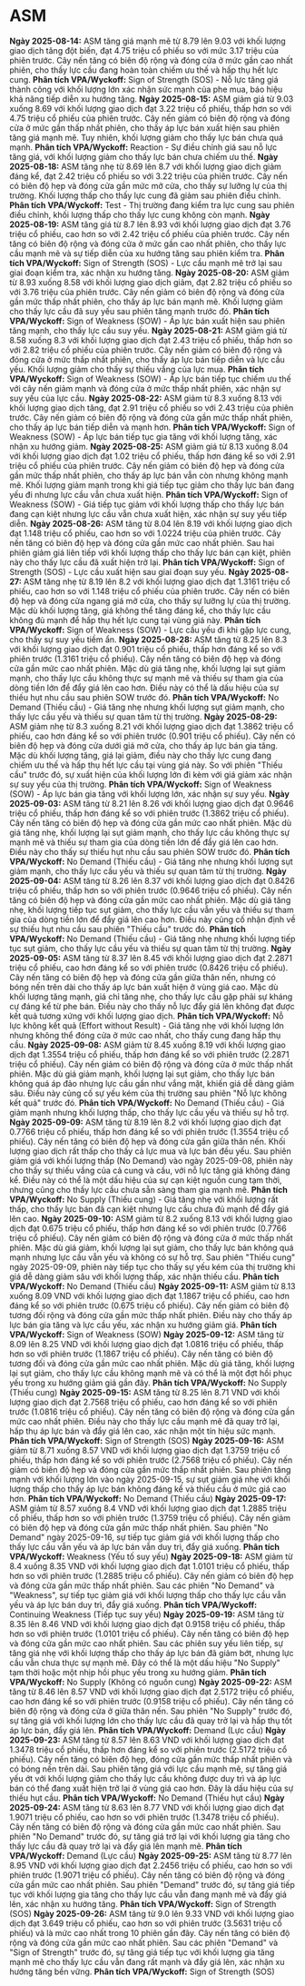 # ASM

**Ngày 2025-08-14:** ASM tăng giá mạnh mẽ từ 8.79 lên 9.03 với khối lượng giao dịch tăng đột biến, đạt 4.75 triệu cổ phiếu so với mức 3.17 triệu của phiên trước. Cây nến tăng có biên độ rộng và đóng cửa ở mức gần cao nhất phiên, cho thấy lực cầu đang hoàn toàn chiếm ưu thế và hấp thụ hết lực cung. **Phân tích VPA/Wyckoff:** Sign of Strength (SOS) - Nỗ lực tăng giá thành công với khối lượng lớn xác nhận sức mạnh của phe mua, báo hiệu khả năng tiếp diễn xu hướng tăng.
**Ngày 2025-08-15:** ASM giảm giá từ 9.03 xuống 8.69 với khối lượng giao dịch đạt 3.22 triệu cổ phiếu, thấp hơn so với 4.75 triệu cổ phiếu của phiên trước. Cây nến giảm có biên độ rộng và đóng cửa ở mức gần thấp nhất phiên, cho thấy áp lực bán xuất hiện sau phiên tăng giá mạnh mẽ. Tuy nhiên, khối lượng giảm cho thấy lực bán chưa quá mạnh. **Phân tích VPA/Wyckoff:** Reaction - Sự điều chỉnh giá sau nỗ lực tăng giá, với khối lượng giảm cho thấy lực bán chưa chiếm ưu thế.
**Ngày 2025-08-18:** ASM tăng nhẹ từ 8.69 lên 8.7 với khối lượng giao dịch giảm đáng kể, đạt 2.42 triệu cổ phiếu so với 3.22 triệu của phiên trước. Cây nến có biên độ hẹp và đóng cửa gần mức mở cửa, cho thấy sự lưỡng lự của thị trường. Khối lượng thấp cho thấy lực cung đã giảm sau phiên điều chỉnh. **Phân tích VPA/Wyckoff:** Test - Thị trường đang kiểm tra lực cung sau phiên điều chỉnh, khối lượng thấp cho thấy lực cung không còn mạnh.
**Ngày 2025-08-19:** ASM tăng giá từ 8.7 lên 8.93 với khối lượng giao dịch đạt 3.76 triệu cổ phiếu, cao hơn so với 2.42 triệu cổ phiếu của phiên trước. Cây nến tăng có biên độ rộng và đóng cửa ở mức gần cao nhất phiên, cho thấy lực cầu mạnh mẽ và sự tiếp diễn của xu hướng tăng sau phiên kiểm tra. **Phân tích VPA/Wyckoff:** Sign of Strength (SOS) - Lực cầu mạnh mẽ trở lại sau giai đoạn kiểm tra, xác nhận xu hướng tăng.
**Ngày 2025-08-20:** ASM giảm từ 8.93 xuống 8.58 với khối lượng giao dịch giảm, đạt 2.82 triệu cổ phiếu so với 3.76 triệu của phiên trước. Cây nến giảm có biên độ rộng và đóng cửa gần mức thấp nhất phiên, cho thấy áp lực bán mạnh mẽ. Khối lượng giảm cho thấy lực cầu đã suy yếu sau phiên tăng mạnh trước đó. **Phân tích VPA/Wyckoff:** Sign of Weakness (SOW) - Áp lực bán xuất hiện sau phiên tăng mạnh, cho thấy lực cầu suy yếu.
**Ngày 2025-08-21:** ASM giảm giá từ 8.58 xuống 8.3 với khối lượng giao dịch đạt 2.43 triệu cổ phiếu, thấp hơn so với 2.82 triệu cổ phiếu của phiên trước. Cây nến giảm có biên độ rộng và đóng cửa ở mức thấp nhất phiên, cho thấy áp lực bán tiếp diễn và lực cầu yếu. Khối lượng giảm cho thấy sự thiếu vắng của lực mua. **Phân tích VPA/Wyckoff:** Sign of Weakness (SOW) - Áp lực bán tiếp tục chiếm ưu thế với cây nến giảm mạnh và đóng cửa ở mức thấp nhất phiên, xác nhận sự suy yếu của lực cầu.
**Ngày 2025-08-22:** ASM giảm từ 8.3 xuống 8.13 với khối lượng giao dịch tăng, đạt 2.91 triệu cổ phiếu so với 2.43 triệu của phiên trước. Cây nến giảm có biên độ rộng và đóng cửa gần mức thấp nhất phiên, cho thấy áp lực bán tiếp diễn và mạnh hơn. **Phân tích VPA/Wyckoff:** Sign of Weakness (SOW) - Áp lực bán tiếp tục gia tăng với khối lượng tăng, xác nhận xu hướng giảm.
**Ngày 2025-08-25:** ASM giảm giá từ 8.13 xuống 8.04 với khối lượng giao dịch đạt 1.02 triệu cổ phiếu, thấp hơn đáng kể so với 2.91 triệu cổ phiếu của phiên trước. Cây nến giảm có biên độ hẹp và đóng cửa gần mức thấp nhất phiên, cho thấy áp lực bán vẫn còn nhưng không mạnh mẽ. Khối lượng giảm mạnh trong khi giá tiếp tục giảm cho thấy lực bán đang yếu đi nhưng lực cầu vẫn chưa xuất hiện. **Phân tích VPA/Wyckoff:** Sign of Weakness (SOW) - Giá tiếp tục giảm với khối lượng thấp cho thấy lực bán đang cạn kiệt nhưng lực cầu vẫn chưa xuất hiện, xác nhận sự suy yếu tiếp diễn.
**Ngày 2025-08-26:** ASM tăng từ 8.04 lên 8.19 với khối lượng giao dịch đạt 1.148 triệu cổ phiếu, cao hơn so với 1.0224 triệu của phiên trước. Cây nến tăng có biên độ hẹp và đóng cửa gần mức cao nhất phiên. Sau hai phiên giảm giá liên tiếp với khối lượng thấp cho thấy lực bán cạn kiệt, phiên này cho thấy lực cầu đã xuất hiện trở lại. **Phân tích VPA/Wyckoff:** Sign of Strength (SOS) - Lực cầu xuất hiện sau giai đoạn suy yếu.
**Ngày 2025-08-27:** ASM tăng nhẹ từ 8.19 lên 8.2 với khối lượng giao dịch đạt 1.3161 triệu cổ phiếu, cao hơn so với 1.148 triệu cổ phiếu của phiên trước. Cây nến có biên độ hẹp và đóng cửa ngang giá mở cửa, cho thấy sự lưỡng lự của thị trường. Mặc dù khối lượng tăng, giá không thể tăng đáng kể, cho thấy lực cầu không đủ mạnh để hấp thụ hết lực cung tại vùng giá này. **Phân tích VPA/Wyckoff:** Sign of Weakness (SOW) - Lực cầu yếu đi khi gặp lực cung, cho thấy sự suy yếu tiềm ẩn.
**Ngày 2025-08-28:** ASM tăng từ 8.25 lên 8.3 với khối lượng giao dịch đạt 0.901 triệu cổ phiếu, thấp hơn đáng kể so với phiên trước (1.3161 triệu cổ phiếu). Cây nến tăng có biên độ hẹp và đóng cửa gần mức cao nhất phiên. Mặc dù giá tăng nhẹ, khối lượng lại sụt giảm mạnh, cho thấy lực cầu không thực sự mạnh mẽ và thiếu sự tham gia của dòng tiền lớn để đẩy giá lên cao hơn. Điều này có thể là dấu hiệu của sự thiếu hụt nhu cầu sau phiên SOW trước đó. **Phân tích VPA/Wyckoff:** No Demand (Thiếu cầu) - Giá tăng nhẹ nhưng khối lượng sụt giảm mạnh, cho thấy lực cầu yếu và thiếu sự quan tâm từ thị trường.
**Ngày 2025-08-29:** ASM giảm nhẹ từ 8.3 xuống 8.21 với khối lượng giao dịch đạt 1.3862 triệu cổ phiếu, cao hơn đáng kể so với phiên trước (0.901 triệu cổ phiếu). Cây nến có biên độ hẹp và đóng cửa dưới giá mở cửa, cho thấy áp lực bán gia tăng. Mặc dù khối lượng tăng, giá lại giảm, điều này cho thấy lực cung đang chiếm ưu thế và hấp thụ hết lực cầu tại vùng giá này. So với phiên "Thiếu cầu" trước đó, sự xuất hiện của khối lượng lớn đi kèm với giá giảm xác nhận sự suy yếu của thị trường. **Phân tích VPA/Wyckoff:** Sign of Weakness (SOW) - Áp lực bán gia tăng với khối lượng lớn, xác nhận sự suy yếu.
**Ngày 2025-09-03:** ASM tăng từ 8.21 lên 8.26 với khối lượng giao dịch đạt 0.9646 triệu cổ phiếu, thấp hơn đáng kể so với phiên trước (1.3862 triệu cổ phiếu). Cây nến tăng có biên độ hẹp và đóng cửa gần mức cao nhất phiên. Mặc dù giá tăng nhẹ, khối lượng lại sụt giảm mạnh, cho thấy lực cầu không thực sự mạnh mẽ và thiếu sự tham gia của dòng tiền lớn để đẩy giá lên cao hơn. Điều này cho thấy sự thiếu hụt nhu cầu sau phiên SOW trước đó. **Phân tích VPA/Wyckoff:** No Demand (Thiếu cầu) - Giá tăng nhẹ nhưng khối lượng sụt giảm mạnh, cho thấy lực cầu yếu và thiếu sự quan tâm từ thị trường.
**Ngày 2025-09-04:** ASM tăng từ 8.26 lên 8.37 với khối lượng giao dịch đạt 0.8426 triệu cổ phiếu, thấp hơn so với phiên trước (0.9646 triệu cổ phiếu). Cây nến tăng có biên độ hẹp và đóng cửa gần mức cao nhất phiên. Mặc dù giá tăng nhẹ, khối lượng tiếp tục sụt giảm, cho thấy lực cầu vẫn yếu và thiếu sự tham gia của dòng tiền lớn để đẩy giá lên cao hơn. Điều này củng cố nhận định về sự thiếu hụt nhu cầu sau phiên "Thiếu cầu" trước đó. **Phân tích VPA/Wyckoff:** No Demand (Thiếu cầu) - Giá tăng nhẹ nhưng khối lượng tiếp tục sụt giảm, cho thấy lực cầu yếu và thiếu sự quan tâm từ thị trường.
**Ngày 2025-09-05:** ASM tăng từ 8.37 lên 8.45 với khối lượng giao dịch đạt 2.2871 triệu cổ phiếu, cao hơn đáng kể so với phiên trước (0.8426 triệu cổ phiếu). Cây nến tăng có biên độ hẹp và đóng cửa gần giữa thân nến, nhưng có bóng nến trên dài cho thấy áp lực bán xuất hiện ở vùng giá cao. Mặc dù khối lượng tăng mạnh, giá chỉ tăng nhẹ, cho thấy lực cầu gặp phải sự kháng cự đáng kể từ phe bán. Điều này cho thấy nỗ lực đẩy giá lên không đạt được kết quả tương xứng với khối lượng giao dịch. **Phân tích VPA/Wyckoff:** Nỗ lực không kết quả (Effort without Result) - Giá tăng nhẹ với khối lượng lớn nhưng không thể đóng cửa ở mức cao nhất, cho thấy cung đang hấp thụ cầu.
**Ngày 2025-09-08:** ASM giảm từ 8.45 xuống 8.19 với khối lượng giao dịch đạt 1.3554 triệu cổ phiếu, thấp hơn đáng kể so với phiên trước (2.2871 triệu cổ phiếu). Cây nến giảm có biên độ rộng và đóng cửa ở mức thấp nhất phiên. Mặc dù giá giảm mạnh, khối lượng lại sụt giảm, cho thấy lực bán không quá áp đảo nhưng lực cầu gần như vắng mặt, khiến giá dễ dàng giảm sâu. Điều này củng cố sự yếu kém của thị trường sau phiên "Nỗ lực không kết quả" trước đó. **Phân tích VPA/Wyckoff:** No Demand (Thiếu cầu) - Giá giảm mạnh nhưng khối lượng thấp, cho thấy lực cầu yếu và thiếu sự hỗ trợ.
**Ngày 2025-09-09:** ASM tăng từ 8.19 lên 8.2 với khối lượng giao dịch đạt 0.7766 triệu cổ phiếu, thấp hơn đáng kể so với phiên trước (1.3554 triệu cổ phiếu). Cây nến tăng có biên độ hẹp và đóng cửa gần giữa thân nến. Khối lượng giao dịch rất thấp cho thấy cả lực mua và lực bán đều yếu. Sau phiên giảm giá với khối lượng thấp (No Demand) vào ngày 2025-09-08, phiên này cho thấy sự thiếu vắng của cả cung và cầu, với nỗ lực tăng giá không đáng kể. Điều này có thể là một dấu hiệu của sự cạn kiệt nguồn cung tạm thời, nhưng cũng cho thấy lực cầu chưa sẵn sàng tham gia mạnh mẽ. **Phân tích VPA/Wyckoff:** No Supply (Thiếu cung) - Giá tăng nhẹ với khối lượng rất thấp, cho thấy lực bán đã cạn kiệt nhưng lực cầu chưa đủ mạnh để đẩy giá lên cao.
**Ngày 2025-09-10:** ASM giảm từ 8.2 xuống 8.13 với khối lượng giao dịch đạt 0.675 triệu cổ phiếu, thấp hơn đáng kể so với phiên trước (0.7766 triệu cổ phiếu). Cây nến giảm có biên độ rộng và đóng cửa ở mức thấp nhất phiên. Mặc dù giá giảm, khối lượng lại sụt giảm, cho thấy lực bán không quá mạnh nhưng lực cầu vẫn yếu và không có sự hỗ trợ. Sau phiên "Thiếu cung" ngày 2025-09-09, phiên này tiếp tục cho thấy sự yếu kém của thị trường khi giá dễ dàng giảm sâu với khối lượng thấp, xác nhận thiếu cầu. **Phân tích VPA/Wyckoff:** No Demand (Thiếu cầu)
**Ngày 2025-09-11:** ASM giảm từ 8.13 xuống 8.09 VND với khối lượng giao dịch đạt 1.1867 triệu cổ phiếu, cao hơn đáng kể so với phiên trước (0.675 triệu cổ phiếu). Cây nến giảm có biên độ tương đối rộng và đóng cửa gần mức thấp nhất phiên. Điều này cho thấy áp lực bán gia tăng và lực cầu yếu, xác nhận xu hướng giảm giá. **Phân tích VPA/Wyckoff:** Sign of Weakness (SOW)
**Ngày 2025-09-12:** ASM tăng từ 8.09 lên 8.25 VND với khối lượng giao dịch đạt 1.0816 triệu cổ phiếu, thấp hơn so với phiên trước (1.1867 triệu cổ phiếu). Cây nến tăng có biên độ tương đối và đóng cửa gần mức cao nhất phiên. Mặc dù giá tăng, khối lượng lại sụt giảm, cho thấy lực cầu không mạnh mẽ và có thể là một đợt hồi phục yếu trong xu hướng giảm giá gần đây. **Phân tích VPA/Wyckoff:** No Supply (Thiếu cung)
**Ngày 2025-09-15:** ASM tăng từ 8.25 lên 8.71 VND với khối lượng giao dịch đạt 2.7568 triệu cổ phiếu, cao hơn đáng kể so với phiên trước (1.0816 triệu cổ phiếu). Cây nến tăng có biên độ rộng và đóng cửa gần mức cao nhất phiên. Điều này cho thấy lực cầu mạnh mẽ đã quay trở lại, hấp thụ áp lực bán và đẩy giá lên cao, xác nhận một tín hiệu sức mạnh. **Phân tích VPA/Wyckoff:** Sign of Strength (SOS)
**Ngày 2025-09-16:** ASM giảm từ 8.71 xuống 8.57 VND với khối lượng giao dịch đạt 1.3759 triệu cổ phiếu, thấp hơn đáng kể so với phiên trước (2.7568 triệu cổ phiếu). Cây nến giảm có biên độ hẹp và đóng cửa gần mức thấp nhất phiên. Sau phiên tăng mạnh với khối lượng lớn vào ngày 2025-09-15, sự sụt giảm giá nhẹ với khối lượng thấp cho thấy áp lực bán không đáng kể và thiếu cầu ở mức giá cao hơn. **Phân tích VPA/Wyckoff:** No Demand (Thiếu cầu)
**Ngày 2025-09-17:** ASM giảm từ 8.57 xuống 8.4 VND với khối lượng giao dịch đạt 1.2885 triệu cổ phiếu, thấp hơn so với phiên trước (1.3759 triệu cổ phiếu). Cây nến giảm có biên độ hẹp và đóng cửa gần mức thấp nhất phiên. Sau phiên "No Demand" ngày 2025-09-16, sự tiếp tục giảm giá với khối lượng thấp cho thấy lực cầu vẫn yếu và áp lực bán vẫn duy trì, đẩy giá xuống. **Phân tích VPA/Wyckoff:** Weakness (Yếu tố suy yếu)
**Ngày 2025-09-18:** ASM giảm từ 8.4 xuống 8.35 VND với khối lượng giao dịch đạt 1.0101 triệu cổ phiếu, thấp hơn so với phiên trước (1.2885 triệu cổ phiếu). Cây nến giảm có biên độ hẹp và đóng cửa gần mức thấp nhất phiên. Sau các phiên "No Demand" và "Weakness", sự tiếp tục giảm giá với khối lượng thấp cho thấy lực cầu vẫn yếu và áp lực bán duy trì, đẩy giá xuống. **Phân tích VPA/Wyckoff:** Continuing Weakness (Tiếp tục suy yếu)
**Ngày 2025-09-19:** ASM tăng từ 8.35 lên 8.46 VND với khối lượng giao dịch đạt 0.9158 triệu cổ phiếu, thấp hơn so với phiên trước (1.0101 triệu cổ phiếu). Cây nến tăng có biên độ hẹp và đóng cửa gần mức cao nhất phiên. Sau các phiên suy yếu liên tiếp, sự tăng giá nhẹ với khối lượng thấp cho thấy áp lực bán đã giảm bớt, nhưng lực cầu vẫn chưa thực sự mạnh mẽ. Đây có thể là một dấu hiệu "No Supply" tạm thời hoặc một nhịp hồi phục yếu trong xu hướng giảm. **Phân tích VPA/Wyckoff:** No Supply (Không có nguồn cung)
**Ngày 2025-09-22:** ASM tăng từ 8.46 lên 8.57 VND với khối lượng giao dịch đạt 2.5172 triệu cổ phiếu, cao hơn đáng kể so với phiên trước (0.9158 triệu cổ phiếu). Cây nến tăng có biên độ rộng và đóng cửa ở giữa thân nến. Sau phiên "No Supply" trước đó, sự tăng giá với khối lượng lớn cho thấy lực cầu đã quay trở lại và hấp thụ tốt áp lực bán, đẩy giá lên. **Phân tích VPA/Wyckoff:** Demand (Lực cầu)
**Ngày 2025-09-23:** ASM tăng từ 8.57 lên 8.63 VND với khối lượng giao dịch đạt 1.3478 triệu cổ phiếu, thấp hơn đáng kể so với phiên trước (2.5172 triệu cổ phiếu). Cây nến tăng có biên độ hẹp, đóng cửa gần mức thấp nhất phiên và có bóng nến trên dài. Sau phiên tăng giá với lực cầu mạnh mẽ, sự tăng giá yếu ớt với khối lượng giảm cho thấy lực cầu không được duy trì và áp lực bán có thể đang xuất hiện trở lại ở vùng giá cao hơn. Đây là dấu hiệu của sự thiếu hụt cầu. **Phân tích VPA/Wyckoff:** No Demand (Thiếu hụt cầu)
**Ngày 2025-09-24:** ASM tăng từ 8.63 lên 8.77 VND với khối lượng giao dịch đạt 1.9071 triệu cổ phiếu, cao hơn so với phiên trước (1.3478 triệu cổ phiếu). Cây nến tăng có biên độ rộng và đóng cửa gần mức cao nhất phiên. Sau phiên "No Demand" trước đó, sự tăng giá trở lại với khối lượng gia tăng cho thấy lực cầu đã quay trở lại và đẩy giá lên mạnh mẽ. **Phân tích VPA/Wyckoff:** Demand (Lực cầu)
**Ngày 2025-09-25:** ASM tăng từ 8.77 lên 8.95 VND với khối lượng giao dịch đạt 2.2456 triệu cổ phiếu, cao hơn so với phiên trước (1.9071 triệu cổ phiếu). Cây nến tăng có biên độ rộng và đóng cửa gần mức cao nhất phiên. Sau phiên "Demand" trước đó, sự tăng giá tiếp tục với khối lượng gia tăng cho thấy lực cầu vẫn đang mạnh mẽ và đẩy giá lên, xác nhận xu hướng tăng. **Phân tích VPA/Wyckoff:** Sign of Strength (SOS)
**Ngày 2025-09-26:** ASM tăng từ 9.0 lên 9.33 VND với khối lượng giao dịch đạt 3.649 triệu cổ phiếu, cao hơn so với phiên trước (3.5631 triệu cổ phiếu) và là mức cao nhất trong 10 phiên gần đây. Cây nến tăng có biên độ rộng và đóng cửa gần mức cao nhất phiên. Sau các phiên "Demand" và "Sign of Strength" trước đó, sự tăng giá tiếp tục với khối lượng gia tăng mạnh mẽ cho thấy lực cầu vẫn đang rất mạnh và đẩy giá lên, xác nhận xu hướng tăng bền vững. **Phân tích VPA/Wyckoff:** Sign of Strength (SOS)
